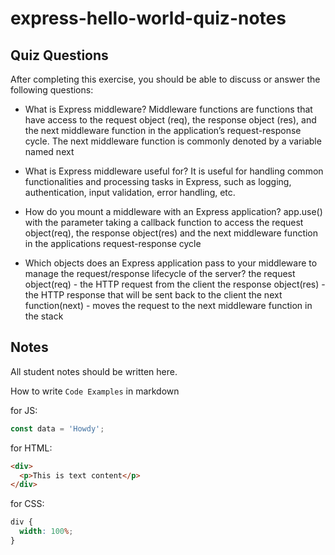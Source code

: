 # express-hello-world-quiz-notes

## Quiz Questions

After completing this exercise, you should be able to discuss or answer the following questions:

- What is Express middleware?
  Middleware functions are functions that have access to the request object (req), the response object (res), and the next middleware function in the application’s request-response cycle. The next middleware function is commonly denoted by a variable named next

- What is Express middleware useful for?
  It is useful for handling common functionalities and processing tasks in Express, such as logging, authentication, input validation, error handling, etc.

- How do you mount a middleware with an Express application?
  app.use() with the parameter taking a callback function to access the request object(req), the response object(res) and the next middleware function in the applications request-response cycle

- Which objects does an Express application pass to your middleware to manage the request/response lifecycle of the server?
  the request object(req) - the HTTP request from the client
  the response object(res) - the HTTP response that will be sent back to the client
  the next function(next) - moves the request to the next middleware function in the stack

## Notes

All student notes should be written here.

How to write `Code Examples` in markdown

for JS:

```javascript
const data = 'Howdy';
```

for HTML:

```html
<div>
  <p>This is text content</p>
</div>
```

for CSS:

```css
div {
  width: 100%;
}
```
